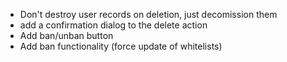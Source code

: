 * Don't destroy user records on deletion, just decomission them
* add a confirmation dialog to the delete action
* Add ban/unban button
* Add ban functionality (force update of whitelists)
